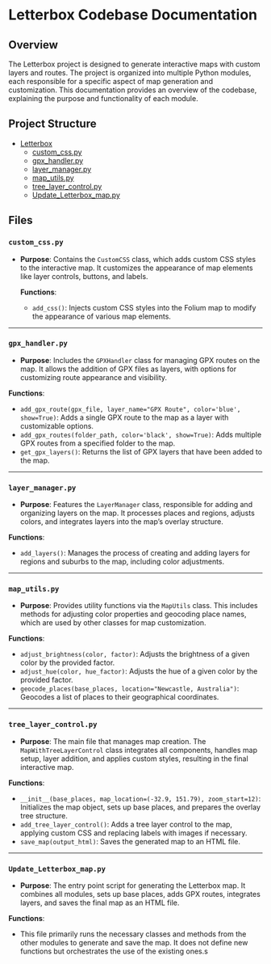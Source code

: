 # Letterbox Codebase Documentation

## Overview

The Letterbox project is designed to generate interactive maps with custom layers and routes. The project is organized into multiple Python modules, each responsible for a specific aspect of map generation and customization. This documentation provides an overview of the codebase, explaining the purpose and functionality of each module.

## Project Structure

- [Letterbox](../Letterbox/)
    - [custom_css.py](../Letterbox/custom_css.py)
    - [gpx_handler.py](../Letterbox/gpx_handler.py)
    - [layer_manager.py](../Letterbox/layer_manager.py)
    - [map_utils.py](../Letterbox/map_utils.py)
    - [tree_layer_control.py](../Letterbox/tree_layer_control.py)
    - [Update_Letterbox_map.py](../Letterbox/Update_Letterbox_map.py)

## Files

### `custom_css.py`
- **Purpose**: Contains the `CustomCSS` class, which adds custom CSS styles to the interactive map. It customizes the appearance of map elements like layer controls, buttons, and labels.

  **Functions**:
  - `add_css()`: Injects custom CSS styles into the Folium map to modify the appearance of various map elements.


---
### `gpx_handler.py`
- **Purpose**: Includes the `GPXHandler` class for managing GPX routes on the map. It allows the addition of GPX files as layers, with options for customizing route appearance and visibility.

**Functions**:
  - `add_gpx_route(gpx_file, layer_name="GPX Route", color='blue', show=True)`: Adds a single GPX route to the map as a layer with customizable options.
  - `add_gpx_routes(folder_path, color='black', show=True)`: Adds multiple GPX routes from a specified folder to the map.
  - `get_gpx_layers()`: Returns the list of GPX layers that have been added to the map.


---
### `layer_manager.py`
- **Purpose**: Features the `LayerManager` class, responsible for adding and organizing layers on the map. It processes places and regions, adjusts colors, and integrates layers into the map’s overlay structure.

**Functions**:
  - `add_layers()`: Manages the process of creating and adding layers for regions and suburbs to the map, including color adjustments.


---
### `map_utils.py`
- **Purpose**: Provides utility functions via the `MapUtils` class. This includes methods for adjusting color properties and geocoding place names, which are used by other classes for map customization.

**Functions**:
  - `adjust_brightness(color, factor)`: Adjusts the brightness of a given color by the provided factor.
  - `adjust_hue(color, hue_factor)`: Adjusts the hue of a given color by the provided factor.
  - `geocode_places(base_places, location="Newcastle, Australia")`: Geocodes a list of places to their geographical coordinates.


---
### `tree_layer_control.py`
- **Purpose**: The main file that manages map creation. The `MapWithTreeLayerControl` class integrates all components, handles map setup, layer addition, and applies custom styles, resulting in the final interactive map.

**Functions**:
  - `__init__(base_places, map_location=(-32.9, 151.79), zoom_start=12)`: Initializes the map object, sets up base places, and prepares the overlay tree structure.
  - `add_tree_layer_control()`: Adds a tree layer control to the map, applying custom CSS and replacing labels with images if necessary.
  - `save_map(output_html)`: Saves the generated map to an HTML file.


---
### `Update_Letterbox_map.py`
- **Purpose**: The entry point script for generating the Letterbox map. It combines all modules, sets up base places, adds GPX routes, integrates layers, and saves the final map as an HTML file.

**Functions**:
  - This file primarily runs the necessary classes and methods from the other modules to generate and save the map. It does not define new functions but orchestrates the use of the existing ones.s
